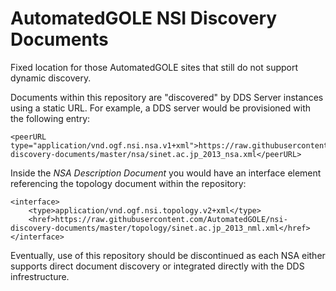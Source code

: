 # AutomatedGOLE NSI Discovery Documents

Fixed location for those AutomatedGOLE sites that still do not support dynamic discovery.

Documents within this repository are "discovered" by DDS Server instances using a static URL.  For example, a DDS server would be provisioned with the following entry:

	<peerURL type="application/vnd.ogf.nsi.nsa.v1+xml">https://raw.githubusercontent.com/AutomatedGOLE/nsi-discovery-documents/master/nsa/sinet.ac.jp_2013_nsa.xml</peerURL>

Inside the _NSA Description Document_ you would have an interface element referencing the topology document within the repository:

    <interface>
        <type>application/vnd.ogf.nsi.topology.v2+xml</type>
        <href>https://raw.githubusercontent.com/AutomatedGOLE/nsi-discovery-documents/master/topology/sinet.ac.jp_2013_nml.xml</href>
    </interface>

Eventually, use of this repository should be discontinued as each NSA either supports direct document discovery or integrated directly with the DDS infrestructure.

